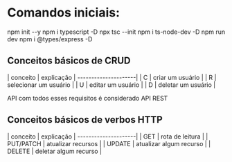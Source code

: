 # Comandos iniciais: 

npm init --y
npm i typescript -D
npx tsc --init
npm i ts-node-dev -D
npm run dev
npm i @types/express -D


## Conceitos básicos de CRUD
| conceito | explicação 
| ---------------------|
| C | criar um usuário |
| R | selecionar um usuário |
| U | editar um usuário |
| D | deletar um usuário |

API com todos esses requisitos é considerado API REST

## Conceitos básicos de verbos HTTP

| conceito | explicação 
| ---------------------|
| GET | rota de leitura |
| PUT/PATCH | atualizar recursos |
| UPDATE | atualizar algum recurso |
| DELETE | deletar algum recurso |
